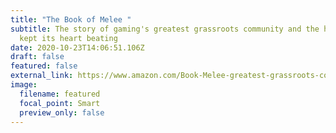 ```yaml
---
title: "The Book of Melee "
subtitle: The story of gaming's greatest grassroots community and the heroes who
  kept its heart beating
date: 2020-10-23T14:06:51.106Z
draft: false
featured: false
external_link: https://www.amazon.com/Book-Melee-greatest-grassroots-community/dp/1080789960
image:
  filename: featured
  focal_point: Smart
  preview_only: false
---
```


